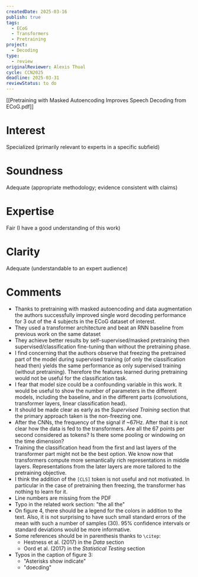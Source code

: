 ```yaml
---
createdDate: 2025-03-16
publish: true
tags:
  - ECoG
  - Transformers
  - Pretraining
project:
  - Decoding
type:
  - review
originalReviewer: Alexis Thual
cycle: CCN2025
deadline: 2025-03-31
reviewStatus: to do
---
```

[[Pretraining with Masked Autoencoding Improves Speech Decoding from ECoG.pdf]]

# Interest
Specialized (primarily relevant to experts in a specific subfield)
# Soundness
Adequate (appropriate methodology; evidence consistent with claims)
# Expertise
Fair (I have a good understanding of this work)
# Clarity
Adequate (understandable to an expert audience)

# Comments
- Thanks to pretraining with masked autoencoding and data augmentation the authors successfully improved single word decoding performance for 3 out of the 4 subjects in the ECoG dataset of interest.
- They used a transformer architecture and beat an RNN baseline from previous work on the same dataset
- They achieve better results by self-supervised/masked pretraining then supervised/classification fine-tuning than without the pretraining phase.
- I find concerning that the authors observe that freezing the pretrained part of the model during supervised training (of only the classification head then) yields the same performance as only supervised training (without pretraining). Therefore the features learned during pretraining would not be useful for the classification task.
- I fear that model size could be a confounding variable in this work. It would be useful to show the number of parameters in the different models, including the baseline, and in the different parts (convolutions, transformer layers, linear classification head).
- It should be made clear as early as the *Supervised Training* section that the primary approach taken is the non-freezing one.
- After the CNNs, the frequency of the signal if ~67Hz. After that it is not clear how the data is fed to the transformers. Are all the 67 points per second considered as tokens? Is there some pooling or windowing on the time dimension?
- Training the classification head from the first and last layers of the transformer part might not be the best option. We know now that transformers compute more semantically rich representations in middle layers. Representations from the later layers are more tailored to the pretraining objective.
- I think the addition of the `[CLS]` token is not useful and not motivated. In particular in the case of pretraining then freezing, the transformer has nothing to learn for it.
- Line numbers are missing from the PDF
- Typo in the related work section: "the all the"
- On figure 4, there should be a legend for the colors in addition to the text. Also, it is not surprising to have such small standard errors of the mean with such a number of samples (30). 95% confidence intervals or standard deviations would be more informative.
- Some references should be in parenthesis thanks to `\citep`:
	- Hestness et al. (2017) in the *Data* section
	- Oord et al. (2017) in the *Statistical Testing* section
- Typos in the caption of figure 3:
	- "Asterisks show indicate"
	- "doecding"